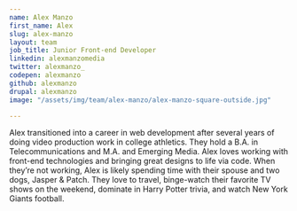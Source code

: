 ```yaml
---
name: Alex Manzo
first_name: Alex
slug: alex-manzo
layout: team
job_title: Junior Front-end Developer
linkedin: alexmanzomedia
twitter: alexmanzo_
codepen: alexmanzo
github: alexmanzo
drupal: alexmanzo
image: "/assets/img/team/alex-manzo/alex-manzo-square-outside.jpg"

---
```


Alex transitioned into a career in web development after several years of doing video production work in college athletics. They hold a B.A. in Telecommunications and M.A. and Emerging Media. Alex loves working with front-end technologies and bringing great designs to life via code. When they’re not working, Alex is likely spending time with their spouse and two dogs, Jasper & Patch. They love to travel, binge-watch their favorite TV shows on the weekend, dominate in Harry Potter trivia, and watch New York Giants football.
